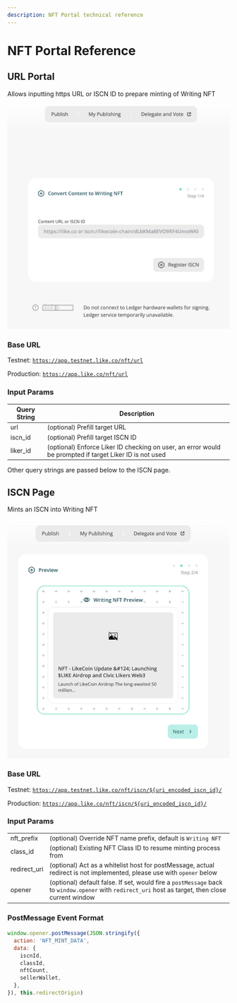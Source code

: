 ```yaml
---
description: NFT Portal technical reference
---
```


# NFT Portal Reference

## URL Portal

Allows inputting https URL or ISCN ID to prepare minting of Writing NFT

![](<../../../.gitbook/assets/image (33).png>)

### Base URL <a href="#base-url" id="base-url"></a>

Testnet: [`https://app.testnet.like.co/nft/url`](https://app.like.co/nft/url)

Production: [`https://app.like.co/nft/url`](https://app.like.co/nft/url)

### &#x20;Input Params <a href="#input-params" id="input-params"></a>

| Query String | Description                                                                                             |
| ------------ | ------------------------------------------------------------------------------------------------------- |
| url          | (optional) Prefill target URL                                                                           |
| iscn\_id     | (optional) Prefill target ISCN ID                                                                       |
| liker\_id    | (optional) Enforce Liker ID checking on user, an error would be prompted if target Liker ID is not used |

Other query strings are passed below to the ISCN page.

## ISCN Page

Mints an ISCN into Writing NFT

![](<../../../.gitbook/assets/image (32).png>)

### Base URL <a href="#base-url" id="base-url"></a>

Testnet: [`https://app.testnet.like.co/nft/iscn/${uri_encoded_iscn_id}/`](https://app.like.co/nft/url)

Production: [`https://app.like.co/nft/iscn/${uri_encoded_iscn_id}/`](https://app.like.co/nft/url)

### Input Params <a href="#input-params" id="input-params"></a>

|               |                                                                                                                                                    |
| ------------- | -------------------------------------------------------------------------------------------------------------------------------------------------- |
| nft\_prefix   | (optional) Override NFT name prefix, default is `Writing NFT`                                                                                      |
| class\_id     | (optional) Existing NFT Class ID to resume minting process from                                                                                    |
| redirect\_uri | (optional) Act as a whitelist host for postMessage, actual redirect is not implemented, please use with `opener` below                             |
| opener        | (optional) default false. If set, would fire a `postMessage` back to `window.opener` with `redirect_uri` host as target, then close current window |

### PostMessage Event Format

```javascript
window.opener.postMessage(JSON.stringify({
  action: 'NFT_MINT_DATA',
  data: {
    iscnId,
    classId,
    nftCount,
    sellerWallet,
  },
}), this.redirectOrigin)
```

